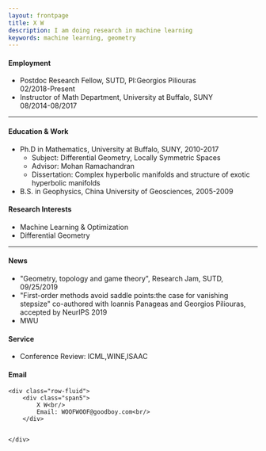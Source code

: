 ```yaml
---
layout: frontpage
title: X W
description: I am doing research in machine learning  
keywords: machine learning, geometry
---
```

<h4><a name="Employment"></a>Employment</h4>
<ul>
    <li>Postdoc Research Fellow, SUTD, PI:Georgios Piliouras<br/>
     02/2018-Present</li>
    <li>Instructor of Math Department, University at Buffalo, SUNY<br/> 
        08/2014-08/2017</li>
</ul>

---

<h4><a name="Education"></a>Education & Work</h4>
<ul>
    <li>Ph.D in Mathematics, University at Buffalo, SUNY, 2010-2017<br/>
        <ul>
            <li>Subject: Differential Geometry, Locally Symmetric Spaces</li>
            <li>Advisor: Mohan Ramachandran</li>
            <li>Dissertation: Complex hyperbolic manifolds and structure of exotic hyperbolic manifolds</li>
        </ul></li>
    <li>B.S. in Geophysics, China University of Geosciences, 2005-2009</li>
</ul>
<h4><a name="Research Interests"></a>Research Interests</h4>
<ul>
    <li>Machine Learning & Optimization</li>
    <li>Differential Geometry</li>
</ul>

---


<div class="container">
    <h4><a name="News"></a>News</h4>
    <ul>
        <li>"Geometry, topology and game theory", Research Jam, SUTD, 09/25/2019</li>
        <li>"First-order methods avoid saddle points:the case for vanishing stepsize" co-authored with Ioannis Panageas and Georgios Piliouras, accepted by NeurIPS 2019</li>
        <li>MWU</li>
    </ul>
            
   <h4><a name="Service"></a>Service</h4>
    <ul>
        <li>Conference Review: ICML,WINE,ISAAC</li>
    </ul>
   
<h4><a name="Email"></a>Email</h4>

    <div class="row-fluid">
        <div class="span5">
            X W<br/>
            Email: WOOFWOOF@goodboy.com<br/>
        </div>

       
    </div>
</div>


